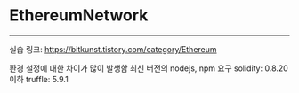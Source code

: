 # EthereumNetwork
---
실습 링크: https://bitkunst.tistory.com/category/Ethereum  

환경 설정에 대한 차이가 많이 발생함
최신 버전의 nodejs, npm 요구
solidity: 0.8.20 이하
truffle: 5.9.1

